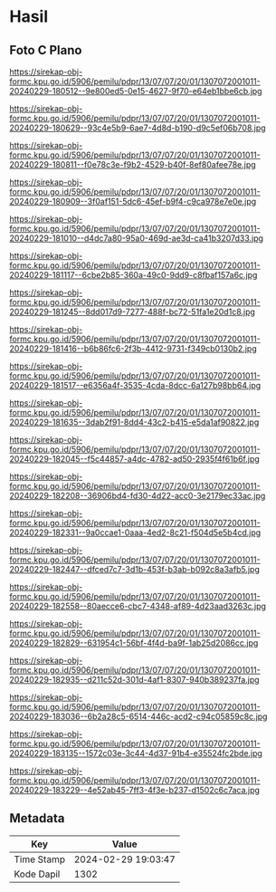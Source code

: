 # Hasil

## Foto C Plano

https://sirekap-obj-formc.kpu.go.id/5906/pemilu/pdpr/13/07/07/20/01/1307072001011-20240229-180512--9e800ed5-0e15-4627-9f70-e64eb1bbe6cb.jpg

https://sirekap-obj-formc.kpu.go.id/5906/pemilu/pdpr/13/07/07/20/01/1307072001011-20240229-180629--93c4e5b9-6ae7-4d8d-b190-d9c5ef06b708.jpg

https://sirekap-obj-formc.kpu.go.id/5906/pemilu/pdpr/13/07/07/20/01/1307072001011-20240229-180811--f0e78c3e-f9b2-4529-b40f-8ef80afee78e.jpg

https://sirekap-obj-formc.kpu.go.id/5906/pemilu/pdpr/13/07/07/20/01/1307072001011-20240229-180909--3f0af151-5dc6-45ef-b9f4-c9ca978e7e0e.jpg

https://sirekap-obj-formc.kpu.go.id/5906/pemilu/pdpr/13/07/07/20/01/1307072001011-20240229-181010--d4dc7a80-95a0-469d-ae3d-ca41b3207d33.jpg

https://sirekap-obj-formc.kpu.go.id/5906/pemilu/pdpr/13/07/07/20/01/1307072001011-20240229-181117--6cbe2b85-360a-49c0-9dd9-c8fbaf157a6c.jpg

https://sirekap-obj-formc.kpu.go.id/5906/pemilu/pdpr/13/07/07/20/01/1307072001011-20240229-181245--8dd017d9-7277-488f-bc72-51fa1e20d1c8.jpg

https://sirekap-obj-formc.kpu.go.id/5906/pemilu/pdpr/13/07/07/20/01/1307072001011-20240229-181416--b6b86fc6-2f3b-4412-9731-f349cb0130b2.jpg

https://sirekap-obj-formc.kpu.go.id/5906/pemilu/pdpr/13/07/07/20/01/1307072001011-20240229-181517--e6356a4f-3535-4cda-8dcc-6a127b98bb64.jpg

https://sirekap-obj-formc.kpu.go.id/5906/pemilu/pdpr/13/07/07/20/01/1307072001011-20240229-181635--3dab2f91-8dd4-43c2-b415-e5da1af90822.jpg

https://sirekap-obj-formc.kpu.go.id/5906/pemilu/pdpr/13/07/07/20/01/1307072001011-20240229-182045--f5c44857-a4dc-4782-ad50-2935f4f61b6f.jpg

https://sirekap-obj-formc.kpu.go.id/5906/pemilu/pdpr/13/07/07/20/01/1307072001011-20240229-182208--36906bd4-fd30-4d22-acc0-3e2179ec33ac.jpg

https://sirekap-obj-formc.kpu.go.id/5906/pemilu/pdpr/13/07/07/20/01/1307072001011-20240229-182331--9a0ccae1-0aaa-4ed2-8c21-f504d5e5b4cd.jpg

https://sirekap-obj-formc.kpu.go.id/5906/pemilu/pdpr/13/07/07/20/01/1307072001011-20240229-182447--dfced7c7-3d1b-453f-b3ab-b092c8a3afb5.jpg

https://sirekap-obj-formc.kpu.go.id/5906/pemilu/pdpr/13/07/07/20/01/1307072001011-20240229-182558--80aecce6-cbc7-4348-af89-4d23aad3263c.jpg

https://sirekap-obj-formc.kpu.go.id/5906/pemilu/pdpr/13/07/07/20/01/1307072001011-20240229-182829--631954c1-56bf-4f4d-ba9f-1ab25d2086cc.jpg

https://sirekap-obj-formc.kpu.go.id/5906/pemilu/pdpr/13/07/07/20/01/1307072001011-20240229-182935--d211c52d-301d-4af1-8307-940b389237fa.jpg

https://sirekap-obj-formc.kpu.go.id/5906/pemilu/pdpr/13/07/07/20/01/1307072001011-20240229-183036--6b2a28c5-6514-446c-acd2-c94c05859c8c.jpg

https://sirekap-obj-formc.kpu.go.id/5906/pemilu/pdpr/13/07/07/20/01/1307072001011-20240229-183135--1572c03e-3c44-4d37-91b4-e35524fc2bde.jpg

https://sirekap-obj-formc.kpu.go.id/5906/pemilu/pdpr/13/07/07/20/01/1307072001011-20240229-183229--4e52ab45-7ff3-4f3e-b237-d1502c6c7aca.jpg


## Metadata

| Key        | Value               |
| ---------- | ------------------- |
| Time Stamp | 2024-02-29 19:03:47 |
| Kode Dapil | 1302                |



